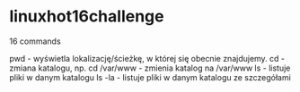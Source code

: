 # linuxhot16challenge
16 commands 


pwd - wyświetla lokalizację/ścieżkę, w której się obecnie znajdujemy. 
cd - zmiana katalogu, np. cd /var/www - zmienia katalog na /var/www
ls - listuje pliki w danym katalogu
ls -la - listuje pliki w danym katalogu ze szczegółami

